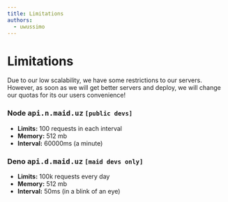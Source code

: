 ```yaml
---
title: Limitations
authors:
  - uwussimo
---
```


# Limitations

Due to our low scalability, we have some restrictions to our servers. However,
as soon as we will get better servers and deploy, we will change our quotas for
its our users convenience!

### Node <samp>api.n.maid.uz</samp> `[public devs]`

- **Limits:** 100 requests in each interval
- **Memory:** 512 mb
- **Interval:** 60000ms (a minute)

### Deno <samp>api.d.maid.uz</samp> `[maid devs only]`

- **Limits:** 100k requests every day
- **Memory:** 512 mb
- **Interval:** 50ms (in a blink of an eye)

